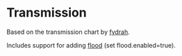 # Transmission

Based on the transmission chart by [fydrah][base].

Includes support for adding [flood][flood] (set flood.enabled=true).

[flood]: https://flood.js.org/
[base]: https://github.com/fydrah/helm-charts
